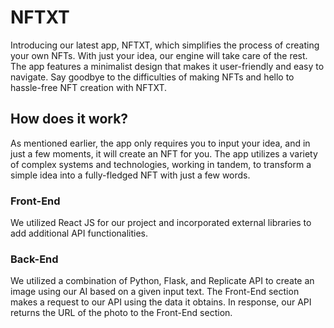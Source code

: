 # NFTXT
Introducing our latest app, NFTXT, which simplifies the process of creating your own NFTs. With just your idea, our engine will take care of the rest. The app features a minimalist design that makes it user-friendly and easy to navigate. Say goodbye to the difficulties of making NFTs and hello to hassle-free NFT creation with NFTXT.
## How does it work?
As mentioned earlier, the app only requires you to input your idea, and in just a few moments, it will create an NFT for you. The app utilizes a variety of complex systems and technologies, working in tandem, to transform a simple idea into a fully-fledged NFT with just a few words.
### Front-End
We utilized React JS for our project and incorporated external libraries to add additional API functionalities.
### Back-End
We utilized a combination of Python, Flask, and Replicate API to create an image using our AI based on a given input text. The Front-End section makes a request to our API using the data it obtains. In response, our API returns the URL of the photo to the Front-End section.

